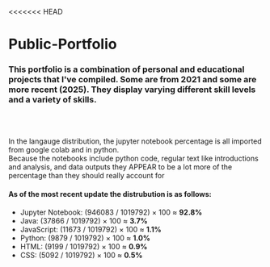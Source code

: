 <<<<<<< HEAD
<h1>Public-Portfolio</h1> 

<h3>
  This portfolio is a combination of personal and educational projects that I've compiled. Some are from 2021 and some are more recent (2025). They display varying different skill levels and a variety of skills.
</h3>

<br>
<br>

<p>
  In the langauge distribution, the jupyter notebook percentage is all imported from google colab and in python.<br>
  Because the notebooks include python code, regular text like introductions and analysis, and data outputs they APPEAR to be a lot more of the percentage than they should really account for
</p>

<h4> 
  As of the most recent update the distrubution is as follows:
</h4>

<ul>
  <li>Jupyter Notebook: (946083 / 1019792) × 100 ≈ <strong>92.8%</strong></li>
  <li>Java: (37866 / 1019792) × 100 ≈ <strong>3.7%</strong></li>
  <li>JavaScript: (11673 / 1019792) × 100 ≈ <strong>1.1%</strong></li>
  <li>Python: (9879 / 1019792) × 100 ≈ <strong>1.0%</strong></li>
  <li>HTML: (9199 / 1019792) × 100 ≈ <strong>0.9%</strong></li>
  <li>CSS: (5092 / 1019792) × 100 ≈ <strong>0.5%</strong></li>
</ul>

